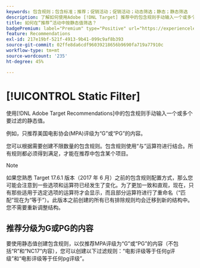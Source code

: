 ```yaml
---
keywords: 包含规则；包含标准；推荐；促销活动；促销活动；动态筛选；静态；静态筛选
description: 了解如何使用Adobe [!DNL Target] 推荐中的包含规则手动输入一个或多个要过滤的静态值。
title: 如何在“推荐”活动中按静态值筛选？
badgePremium: label="Premium" type="Positive" url="https://experienceleague.adobe.com/docs/target/using/introduction/intro.html?lang=en#premium newtab=true" tooltip="查看Target Premium中包含的内容。"
feature: Recommendations
exl-id: 217e19bf-521f-4913-9b41-099c9af8b393
source-git-commit: 02ffe8da6cdf96039218656b9690fa719a77910c
workflow-type: tm+mt
source-wordcount: '235'
ht-degree: 45%

---
```


# [!UICONTROL Static Filter]

使用[!DNL Adobe Target Recommendations]中的包含规则手动输入一个或多个要过滤的静态值。

例如，只推荐美国电影协会(MPA)评级为“G”或“PG”的内容。

您可以根据需要创建不限数量的包含规则。包含规则使用“与”运算符进行结合。所有规则都必须得到满足，才能在推荐中包含某个项目。

>[!NOTE]
>
>如果您熟悉 Target 17.6.1 版本（2017 年 6 月）之前的包含规则配置方式，那么您可能会注意到一些选项和运算符已经发生了变化。为了更加一致和直观，现在，只有那些适用于选定选项的运算符才会显示，而且部分运算符进行了重命名（“匹配”现在为“等于”）。此版本之前创建的所有已有排除规则均会迁移到新的结构中。您不需要重新调整结构。

## 推荐分级为G或PG的内容

要使用静态值创建包含规则，以仅推荐MPA评级为“G”或“PG”的内容（不包括“R”和“NC17”内容），您可以创建以下过滤规则：“电影评级等于任何g评级”和“电影评级等于任何pg评级”。
